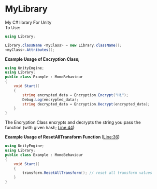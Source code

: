 # MyLibrary
My C# library For Unity 
<br>
To Use:

```cs
using Library;

Library.className <myClass> = new Library.className();
<myClass>.Attributes();
```
<strong> Example Usage of Encryption Class; </strong>
```cs
using UnityEngine;
using Library;
public class Example : MonoBehaviour
{
    void Start() 
    {
        string encrypted_data = Encryption.Encrypt("Hi");
        Debug.Log(encrypted_data);
        string decrypted_data = Encryption.Decrypt(encrypted_data);
    }
}
```
The Encryption Class encrypts and decrypts the string you pass the function
(with given hash; <a href="https://github.com/zyr1on/MyLibary/blob/main/Library.cs#L44">Line:44</a>)

<strong>Example <strong>Usage</strong> of  ResetAllTransform Function </strong>(<a href="https://github.com/zyr1on/MyLibary/blob/main/Library.cs#L36">Line:36</a>) 
```cs
using UnityEngine;
using Library;
public class Example : MonoBehaviour
{
    void Start() 
    {
        transform.ResetAllTransform(); // reset all transform values
    }
}
```

